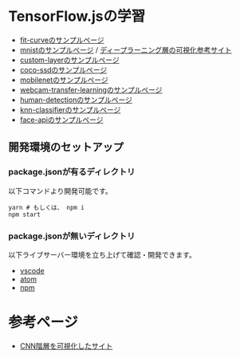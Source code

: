 # TensorFlow.jsの学習

* [fit-curveのサンプルページ](https://ampcpmgp.github.io/weekly-report/tensorflow-js-study/3-fit-curve/public/)
* [mnistのサンプルページ](https://ampcpmgp.github.io/weekly-report/tensorflow-js-study/4-mnist/public/) / [ディープラーニング層の可視化参考サイト](http://scs.ryerson.ca/~aharley/vis/conv/)
* [custom-layerのサンプルページ](https://ampcpmgp.github.io/weekly-report/tensorflow-js-study/5-custom-layer/public/)
* [coco-ssdのサンプルページ](https://ampcpmgp.github.io/weekly-report/tensorflow-js-study/6-coco-ssd/public/)
* [mobilenetのサンプルページ](https://ampcpmgp.github.io/weekly-report/tensorflow-js-study/7-mobilenet/public/)
* [webcam-transfer-learningのサンプルページ](https://ampcpmgp.github.io/weekly-report/tensorflow-js-study/8-webcam-transfer-learning/public/)
* [human-detectionのサンプルページ](https://ampcpmgp.github.io/weekly-report/tensorflow-js-study/9-human-detection/public/)
* [knn-classifierのサンプルページ](https://ampcpmgp.github.io/weekly-report/tensorflow-js-study/11-knn-classifier/public/)
* [face-apiのサンプルページ](https://ampcpmgp.github.io/weekly-report/tensorflow-js-study/13-face-api/)



## 開発環境のセットアップ

### package.jsonが有るディレクトリ

以下コマンドより開発可能です。

```shell
yarn # もしくは、 npm i
npm start
```


### package.jsonが無いディレクトリ

以下ライブサーバー環境を立ち上げて確認・開発できます。

* [vscode](https://marketplace.visualstudio.com/items?itemName=ritwickdey.LiveServer)
* [atom](https://atom.io/packages/atom-live-server)
* [npm](https://www.npmjs.com/package/live-server)


# 参考ページ
* [CNN階層を可視化したサイト](http://scs.ryerson.ca/~aharley/vis/conv/)
